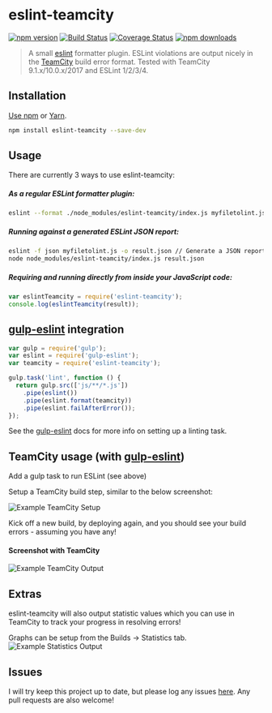 # eslint-teamcity
[![npm version](https://badge.fury.io/js/eslint-teamcity.svg)](https://www.npmjs.com/package/eslint-teamcity)
[![Build Status](https://travis-ci.org/andreogle/eslint-teamcity.svg?branch=master)](https://travis-ci.org/andreogle/eslint-teamcity)
[![Coverage Status](https://coveralls.io/repos/github/andreogle/eslint-teamcity/badge.svg?branch=master)](https://coveralls.io/github/andreogle/eslint-teamcity?branch=master)
[![npm downloads](https://img.shields.io/npm/dm/eslint-teamcity.svg)](https://www.npmjs.com/package/eslint-teamcity)

> A small [eslint](https://github.com/eslint/eslint) formatter plugin.
ESLint violations are output nicely in the
[TeamCity](https://www.jetbrains.com/teamcity/) build error format. Tested with
TeamCity 9.1.x/10.0.x/2017 and ESLint 1/2/3/4.

## Installation

[Use npm](https://docs.npmjs.com/cli/install) or [Yarn](https://yarnpkg.com/en/docs/install).

```sh
npm install eslint-teamcity --save-dev
```

## Usage
There are currently 3 ways to use eslint-teamcity:
##### As a regular ESLint formatter plugin:
```sh
eslint --format ./node_modules/eslint-teamcity/index.js myfiletolint.js
```

##### Running against a generated ESLint JSON report:
```sh
eslint -f json myfiletolint.js -o result.json // Generate a JSON report
node node_modules/eslint-teamcity/index.js result.json
```

##### Requiring and running directly from inside your JavaScript code:
```javascript
var eslintTeamcity = require('eslint-teamcity');
console.log(eslintTeamcity(result));
```

## [gulp-eslint](https://github.com/adametry/gulp-eslint) integration
```javascript
var gulp = require('gulp');
var eslint = require('gulp-eslint');
var teamcity = require('eslint-teamcity');

gulp.task('lint', function () {
  return gulp.src(['js/**/*.js'])
    .pipe(eslint())
    .pipe(eslint.format(teamcity))
    .pipe(eslint.failAfterError());
});
```
See the [gulp-eslint](https://github.com/adametry/gulp-eslint#usage) docs for
more info on setting up a linting task.


## TeamCity usage (with [gulp-eslint](http://github.com/adametry/gulp-eslint))
Add a gulp task to run ESLint (see above)

Setup a TeamCity build step, similar to the below screenshot:

![Example TeamCity Setup](https://i.imgur.com/j7qMSYg.jpg)

Kick off a new build, by deploying again, and you should see your build errors - assuming you have any!

#### Screenshot with TeamCity

![Example TeamCity Output](https://i.imgur.com/DkwEPEN.jpg)

## Extras

eslint-teamcity will also output statistic values which you can use in TeamCity to track your progress in resolving errors!

Graphs can be setup from the Builds -> Statistics tab.
![Example Statistics Output](http://i.imgur.com/oHbiuZE.png)

## Issues

I will try keep this project up to date, but please log any issues
[here](https://github.com/andreogle/eslint-teamcity/issues).
Any pull requests are also welcome!
